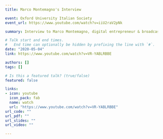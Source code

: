 ```yaml
---
title: Marco Montemagno's Interview 

event: Oxford University Italian Society
event_url: https://www.youtube.com/watch?v=iiU2raV2pNk

summary: Interview to Marco Montemagno, digital entrepreneur & broadcaster, founder of Slashers, 4books, and The Update.

# Talk start and end times.
#   End time can optionally be hidden by prefixing the line with `#`.
date: "2020-05-04"
link: https://www.youtube.com/watch?v=VR-YABLRBBE

authors: []
tags: []

# Is this a featured talk? (true/false)
featured: false

links:
- icon: youtube
  icon_pack: fab
  name: watch
  url: "https://www.youtube.com/watch?v=VR-YABLRBBE"
url_code: ""
url_pdf: ""
url_slides: ""
url_video: ""

---
```

